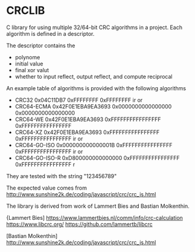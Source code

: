 # CRCLIB
C library for using multiple 32/64-bit CRC algorithms in a project.
Each algorithm is defined in a descriptor.

The descriptor contains the
* polynome
* initial value
* final xor valut
* whether to input reflect, output reflect, and compute reciprocal

An example table of algorithms is provided with the following algorithms

* CRC32		 0x04C11DB7	     0xFFFFFFFF		0xFFFFFFFF	   ir or
* CRC64-ECMA	 0x42F0E1EBA9EA3693  0x0000000000000000	0x0000000000000000
* CRC64-WE	 0x42F0E1EBA9EA3693  0xFFFFFFFFFFFFFFFF 0xFFFFFFFFFFFFFFFF
* CRC64-XZ	 0x42F0E1EBA9EA3693  0xFFFFFFFFFFFFFFFF	0xFFFFFFFFFFFFFFFF ir or
* CRC64-GO-ISO	 0x000000000000001B  0xFFFFFFFFFFFFFFFF	0xFFFFFFFFFFFFFFFF ir or
* CRC64-GO-ISO-R 0xD800000000000000  0xFFFFFFFFFFFFFFFF	0xFFFFFFFFFFFFFFFF     r

They are tested with the string "123456789"

The expected value comes from
http://www.sunshine2k.de/coding/javascript/crc/crc_js.html

The library is derived from work of Lammert Bies and Bastian Molkenthin.

{Lammert Bies]
https://www.lammertbies.nl/comm/info/crc-calculation
https://www.libcrc.org/
https://github.com/lammertb/libcrc

[Bastian Molkenthin]
http://www.sunshine2k.de/coding/javascript/crc/crc_js.html


